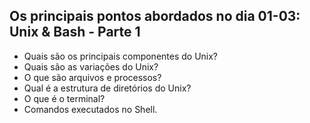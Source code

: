 ## Os principais pontos abordados no dia 01-03: Unix & Bash - Parte 1

* Quais são os principais componentes do Unix?
* Quais são as variações do Unix?
* O que são arquivos e processos?
* Qual é a estrutura de diretórios do Unix?
* O que é o terminal?
* Comandos executados no Shell.